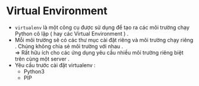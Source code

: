 # Virtual Environment
* `virtualenv` là một công cụ được sử dụng để tạo ra các môi trường chạy Python cô lập ( hay các Virtual Environment ) .
* Mỗi môi trường sẽ có các thư mục cài đặt riêng và môi trường chạy riêng . Chúng không chia sẻ môi trường với nhau . <br> => Rất hữu ích cho các ứng dụng yêu cầu nhiều môi trường riêng biệt trên cùng một server .
* Yêu cầu trước cài đặt virtualenv :
    * Python3
    * PIP
